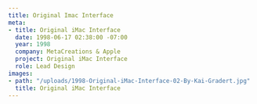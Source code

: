 ```yaml
---
title: Original Imac Interface
meta:
- title: Original iMac Interface
  date: 1998-06-17 02:38:00 -07:00
  year: 1998
  company: MetaCreations & Apple
  project: Original iMac Interface
  role: Lead Design
images:
- path: "/uploads/1998-Original-iMac-Interface-02-By-Kai-Gradert.jpg"
  title: Original iMac Interface
---
```


